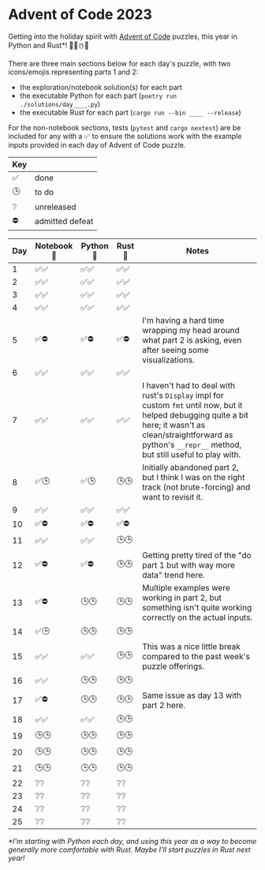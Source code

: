 # Advent of Code 2023

Getting into the holiday spirit with [Advent of Code](https://adventofcode.com/2023) puzzles, this year in Python and Rust*! 🐍🦀☃️🎁

There are three main sections below for each day's puzzle, with two icons/emojis representing parts 1 and 2:

 - the exploration/notebook solution(s) for each part
 - the executable Python for each part (`poetry run ./solutions/day____.py`)
 - the executable Rust for each part (`cargo run --bin ____ --release`)
 
For the non-notebook sections, tests (`pytest` and `cargo nextest`) are be included for any with a ✅ to ensure the solutions work with the example inputs provided in each day of Advent of Code puzzle.

| Key | |
| -- | -- |
| ✅ | done |
| 🕒| to do |
|❔| unreleased |
| ⛔ | admitted defeat |

| Day       | Notebook 📓 | Python 🐍  | Rust 🦀     | Notes |
|-----------|-------------|-------------|-------------|-------|
| 1   | ✅✅  | ✅✅  | ✅✅ | |
| 2   | ✅✅  | ✅✅  | ✅✅ | |
| 3   | ✅✅  | ✅✅  | ✅✅ | |
| 4   | ✅✅  | ✅✅  | ✅✅ | |
| 5   | ✅⛔  | ✅⛔  | ✅⛔ | I'm having a hard time wrapping my head around what part 2 is asking, even after seeing some visualizations. |
| 6   | ✅✅  | ✅✅  | ✅✅ | |
| 7   | ✅✅  | ✅✅  | ✅✅ | I haven't had to deal with rust's `Display` impl for custom `fmt` until now, but it helped debugging quite a bit here; it wasn't as clean/straightforward as python's `__repr__` method, but still useful to play with. |
| 8   | ✅🕒  | ✅🕒  | 🕒🕒 | Initially abandoned part 2, but I think I was on the right track (not brute-forcing) and want to revisit it. |
| 9   | ✅✅  | ✅✅  | ✅✅ | |
| 10   | ✅⛔  | ✅⛔ | ✅⛔ | |
| 11   | ✅✅  | ✅✅ | 🕒🕒 | |
| 12   | ✅⛔  | ✅⛔  | 🕒🕒 | Getting pretty tired of the "do part 1 but with way more data" trend here. |
| 13   | ✅⛔  | 🕒🕒  | 🕒🕒 | Multiple examples were working in part 2, but something isn't quite working correctly on the actual inputs. |
| 14   | ✅🕒  | 🕒🕒 | 🕒🕒 | |
| 15   | ✅✅  | ✅✅ | 🕒🕒 | This was a nice little break compared to the past week's puzzle offerings. |
| 16   | ✅✅  | 🕒🕒 | 🕒🕒 | |
| 17   | ✅⛔  | 🕒🕒 | 🕒🕒 | Same issue as day 13 with part 2 here. |
| 18   | ✅✅  | ✅✅ | 🕒🕒 | |
| 19   | 🕒🕒  | 🕒🕒 | 🕒🕒 | |
| 20   | 🕒🕒  | 🕒🕒 | 🕒🕒 | |
| 21   | 🕒🕒  | 🕒🕒 | 🕒🕒 | |
| 22   | ❔❔  | ❔❔ | ❔❔ | |
| 23   | ❔❔  | ❔❔ | ❔❔ | |
| 24   | ❔❔  | ❔❔ | ❔❔ | |
| 25   | ❔❔  | ❔❔ | ❔❔ | |

_*I'm starting with Python each day, and using this year as a way to become generally more comfortable with Rust. Maybe I'll start puzzles in Rust next year!_